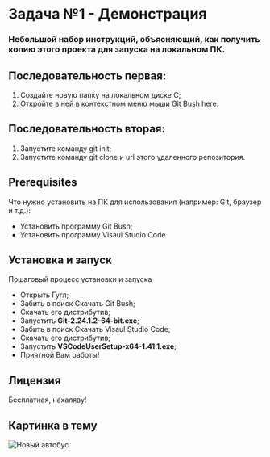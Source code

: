 # Задача №1 - Демонстрация

### Небольшой набор инструкций, объясняющий, как получить копию этого проекта для запуска на локальном ПК.

## Последовательность первая:
1. Создайте новую папку на локальном диске С; 
1. Откройте в ней в контекстном меню мыши Git Bush here.

## Последовательность вторая:

1. Запустите команду git init;
1. Запустите команду git clone и url этого удаленного репозитория.

## Prerequisites
Что нужно установить на ПК для использования (например: Git, браузер и т.д.):

* Установить программу Git Bush;
* Установить программу Visaul Studio Code.

## Установка и запуск

Пошаговый процесс установки и запуска

* Открыть Гугл;
* Забить в поиск Скачать Git Bush;
* Скачать его дистрибутив;
* Запустить **Git-2.24.1.2-64-bit.exe**;
* Забить в поиск Скачать Visaul Studio Code;
* Скачать его дистрибутив;
* Запустить **VSCodeUserSetup-x64-1.41.1.exe**;
* Приятной Вам работы!


## Лицензия

Бесплатная, нахаляву!


## Картинка в тему

![Новый автобус](https://i0.wp.com/mirznaek.ucoz.com/_pu/11/19273739.jpg)



